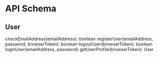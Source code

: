 # API Schema

## User

checkEmailAddress(emailAddress): boolean
registerUser(emailAddress, password, browserToken): boolean
logoutUser(browserToken): boolean
loginUser(emailAddress, password)
getUserProfile(browserToken): User